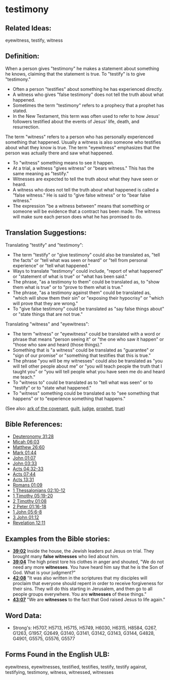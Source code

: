 # testimony

## Related Ideas:

eyewitness, testify, witness

## Definition:

When a person gives "testimony" he makes a statement about something he knows, claiming that the statement is true. To "testify" is to give "testimony."

* Often a person "testifies" about something he has experienced directly.
* A witness who gives "false testimony" does not tell the truth about what happened.
* Sometimes the term "testimony" refers to a prophecy that a prophet has stated.
* In the New Testament, this term was often used to refer to how Jesus' followers testified about the events of Jesus' life, death, and resurrection.

The term "witness" refers to a person who has personally experienced something that happened. Usually a witness is also someone who testifies about what they know is true. The term "eyewitness" emphasizes that the person was actually there and saw what happened.

* To "witness" something means to see it happen.
* At a trial, a witness "gives witness" or "bears witness." This has the same meaning as "testify."
* Witnesses are expected to tell the truth about what they have seen or heard.
* A witness who does not tell the truth about what happened is called a "false witness." He is said to "give false witness" or to "bear false witness."
* The expression "be a witness between" means that something or someone will be evidence that a contract has been made. The witness will make sure each person does what he has promised to do.

## Translation Suggestions:

Translating "testify" and "testimony":

* The term "testify" or "give testimony" could also be translated as, "tell the facts" or "tell what was seen or heard" or "tell from personal experience" or "tell what happened."
* Ways to translate "testimony" could include, "report of what happened" or "statement of what is true" or "what has been said."
* The phrase, "as a testimony to them" could be translated as, to "show them what is true" or to "prove to them what is true."
* The phrase, "as a testimony against them" could be translated as, "which will show them their sin" or "exposing their hypocrisy" or "which will prove that they are wrong."
* To "give false testimony" could be translated as "say false things about" or "state things that are not true."

Translating "witness" and "eyewitness":

* The term "witness" or "eyewitness" could be translated with a word or phrase that means "person seeing it" or "the one who saw it happen" or "those who saw and heard (those things)."
* Something that is "a witness" could be translated as "guarantee" or "sign of our promise" or "something that testifies that this is true."
* The phrase "you will be my witnesses" could also be translated as "you will tell other people about me" or "you will teach people the truth that I taught you" or "you will tell people what you have seen me do and heard me teach."
* To "witness to" could be translated as to "tell what was seen" or to "testify" or to "state what happened."
* To "witness" something could be translated as to "see something that happens" or to "experience something that happens."

(See also: [ark of the covenant](../kt/arkofthecovenant.md), [guilt](../kt/guilt.md), [judge](../kt/judge.md), [prophet](../kt/prophet.md), [true](../kt/true.md))

## Bible References:

* [Deuteronomy 31:28](rc://en/tn/help/deu/31/28)
* [Micah 06:03](rc://en/tn/help/mic/06/03)
* [Matthew 26:60](rc://en/tn/help/mat/26/60)
* [Mark 01:44](rc://en/tn/help/mrk/01/44)
* [John 01:07](rc://en/tn/help/jhn/01/07)
* [John 03:33](rc://en/tn/help/jhn/03/33)
* [Acts 04:32-33](rc://en/tn/help/act/04/32)
* [Acts 07:44](rc://en/tn/help/act/07/44)
* [Acts 13:31](rc://en/tn/help/act/13/31)
* [Romans 01:09](rc://en/tn/help/rom/01/09)
* [1 Thessalonians 02:10-12](rc://en/tn/help/1th/02/10)
* [1 Timothy 05:19-20](rc://en/tn/help/1ti/05/19)
* [2 Timothy 01:08](rc://en/tn/help/2ti/01/08)
* [2 Peter 01:16-18](rc://en/tn/help/2pe/01/16)
* [1 John 05:6-8](rc://en/tn/help/1jn/05/06)
* [3 John 01:12](rc://en/tn/help/3jn/01/12)
* [Revelation 12:11](rc://en/tn/help/rev/12/11)

## Examples from the Bible stories:

* __[39:02](rc://en/tn/help/obs/39/02)__ Inside the house, the Jewish leaders put Jesus on trial. They brought many __false witnesses__ who lied about him.
* __[39:04](rc://en/tn/help/obs/39/04)__ The high priest tore his clothes in anger and shouted, "We do not need any more __witnesses__. You have heard him say that he is the Son of God. What is your judgment?"
* __[42:08](rc://en/tn/help/obs/42/08)__ "It was also written in the scriptures that my disciples will proclaim that everyone should repent in order to receive forgiveness for their sins. They will do this starting in Jerusalem, and then go to all people groups everywhere. You are __witnesses__ of these things."
* __[43:07](rc://en/tn/help/obs/43/07)__ "We are __witnesses__ to the fact that God raised Jesus to life again."

## Word Data:

* Strong's: H5707, H5713, H5715, H5749, H6030, H6315, H8584, G267, G1263, G1957, G2649, G3140, G3141, G3142, G3143, G3144, G4828, G4901, G5575, G5576, G5577

## Forms Found in the English ULB:

eyewitness, eyewitnesses, testified, testifies, testify, testify against, testifying, testimony, witness, witnessed, witnesses
